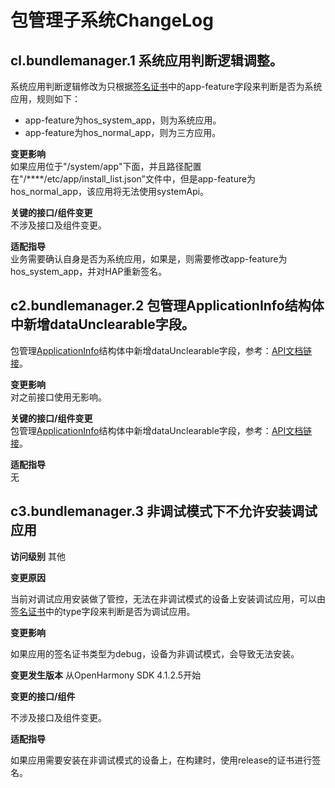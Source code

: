 # 包管理子系统ChangeLog

## cl.bundlemanager.1 系统应用判断逻辑调整。

系统应用判断逻辑修改为只根据[签名证书](../../../application-dev/security/app-provision-structure.md)中的app-feature字段来判断是否为系统应用，规则如下：
* app-feature为hos_system_app，则为系统应用。
* app-feature为hos_normal_app，则为三方应用。

**变更影响**<br>
如果应用位于"/system/app"下面，并且路径配置在"/****/etc/app/install_list.json”文件中，但是app-feature为hos_normal_app，该应用将无法使用systemApi。

**关键的接口/组件变更**<br>
不涉及接口及组件变更。

**适配指导**<br>
业务需要确认自身是否为系统应用，如果是，则需要修改app-feature为hos_system_app，并对HAP重新签名。


## c2.bundlemanager.2 包管理ApplicationInfo结构体中新增dataUnclearable字段。

包管理[ApplicationInfo](https://gitee.com/openharmony/interface_sdk-js/blob/master/api/bundleManager/ApplicationInfo.d.ts)结构体中新增dataUnclearable字段，参考：[API文档链接](../../../application-dev/reference/apis/js-apis-bundle-ApplicationInfo.md)。

**变更影响**<br>
对之前接口使用无影响。

**关键的接口/组件变更**<br>
包管理[ApplicationInfo](https://gitee.com/openharmony/interface_sdk-js/blob/master/api/bundleManager/ApplicationInfo.d.ts)结构体中新增dataUnclearable字段，参考：[API文档链接](../../../application-dev/reference/apis/js-apis-bundle-ApplicationInfo.md)。

**适配指导**<br>
无

## c3.bundlemanager.3 非调试模式下不允许安装调试应用

**访问级别**
其他

**变更原因**

当前对调试应用安装做了管控，无法在非调试模式的设备上安装调试应用，可以由[签名证书](../../../application-dev/security/app-provision-structure.md)中的type字段来判断是否为调试应用。

**变更影响**

如果应用的签名证书类型为debug，设备为非调试模式，会导致无法安装。

**变更发生版本**
从OpenHarmony SDK 4.1.2.5开始

**变更的接口/组件**

不涉及接口及组件变更。

**适配指导**

如果应用需要安装在非调试模式的设备上，在构建时，使用release的证书进行签名。
